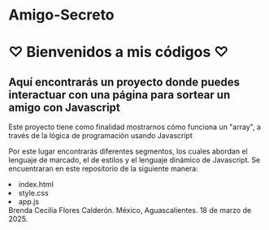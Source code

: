 # Amigo-Secreto
<h1> ♡ Bienvenidos a mis códigos ♡ </h1>

<h2>Aquí encontrarás un proyecto donde puedes interactuar con una página para sortear un amigo con Javascript</h2>
<div>
<p>Este proyecto tiene como finalidad mostrarnos cómo funciona un "array", a través de la lógica de programación usando Javascript</p>
<p>Por este lugar encontrarás diferentes segmentos, los cuales abordan el lenguaje de marcado, el de estilos y el lenguaje dinámico de Javascript. Se encuentraran en este repositorio de la siguiente manera:</p>

<li>index.html</li>
<li>style.css</li>
<li>app.js</li>
</div>


 <footer>Brenda Cecilia Flores Calderón. México, Aguascalientes. 18 de marzo de 2025. </footer>
